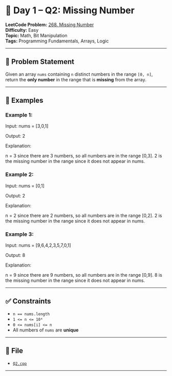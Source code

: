# 🧩 Day 1 – Q2: Missing Number

**LeetCode Problem:** [268. Missing Number](https://leetcode.com/problems/missing-number/)  
**Difficulty:** Easy  
**Topic:** Math, Bit Manipulation  
**Tags:** Programming Fundamentals, Arrays, Logic

---

## 📄 Problem Statement

Given an array `nums` containing `n` distinct numbers in the range `[0, n]`, return the **only number** in the range that is **missing** from the array.

---

## 🧠 Examples



### Example 1:

Input: nums = [3,0,1]

Output: 2

Explanation:

n = 3 since there are 3 numbers, so all numbers are in the range [0,3]. 2 is the missing number in the range since it does not appear in nums.

### Example 2:

Input: nums = [0,1]

Output: 2

Explanation:

n = 2 since there are 2 numbers, so all numbers are in the range [0,2]. 2 is the missing number in the range since it does not appear in nums.

### Example 3:

Input: nums = [9,6,4,2,3,5,7,0,1]

Output: 8

Explanation:

n = 9 since there are 9 numbers, so all numbers are in the range [0,9]. 8 is the missing number in the range since it does not appear in nums.
 
---

## ✅ Constraints

- `n == nums.length`
- `1 <= n <= 10⁴`
- `0 <= nums[i] <= n`
- All numbers of `nums` are **unique**

---

## 📁 File

- [`Q2.cpp`](./Q2.cpp)

---
